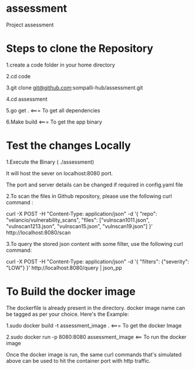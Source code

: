 # assessment
Project assessment

Steps to clone the Repository
=============================

1.create a code folder in your home directory

2.cd code

3.git clone git@github.com:sompalli-hub/assessment.git

4.cd assessment

5.go get . <=== To get all dependencies

6.Make build <=== To get the app binary


Test the changes Locally
========================

1.Execute the Binary ( ./assessment)

It will host the sever on localhost:8080 port.

The port and server details can be changed if required in config.yaml file

2.To scan the files in Github repository, please use the following curl command :

curl -X POST -H "Content-Type: application/json" -d '{ "repo": "velancio/vulnerability_scans", "files": ["vulnscan1011.json", "vulnscan1213.json", "vulnscan15.json", "vulnscan19.json"] }' http://localhost:8080/scan 

3.To query the stored json content with some filter, use the following curl command:

curl -X POST -H "Content-Type: application/json" -d '{ "filters": {"severity": "LOW"} }' http://localhost:8080/query | json_pp


To Build the docker image
==========================

The dockerfile is already present in the directory. docker image name can be tagged as per your choice. Here's the Example:

1.sudo docker build -t assessment_image . <=== To get the docker Image

2.sudo docker run -p 8080:8080 assessment_image <== To run the docker image 

Once the docker image is run, the same curl commands that's simulated above can be used to hit the container port with http traffic.
